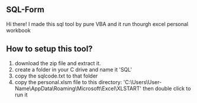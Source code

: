 ## SQL-Form
Hi there! I made this sql tool by pure VBA and it run thourgh excel personal workbook
## How to setup this tool?
1. download the zip file and extract it.
2. create a folder in your C drive and name it 'SQL'
3. copy the sqlcode.txt to that folder
4. copy the personal.xlsm file to this directory: 'C:\Users\User-Name\AppData\Roaming\Microsoft\Excel\XLSTART' then double click to run it
